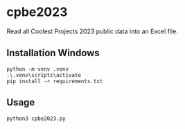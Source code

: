 # cpbe2023
Read all Coolest Projects 2023 public data into an Excel file.

## Installation Windows
```
python -m venv .venv
.\.venv\scripts\activate
pip install -r requirements.txt
```

## Usage
```
python3 cpbe2023.py
```
